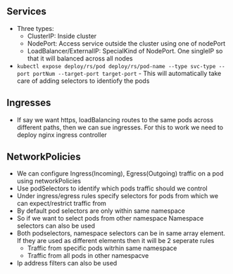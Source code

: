 ## Services
- Three types:
  - ClusterIP: Inside cluster
  - NodePort: Access service outside the cluster using one of nodePort
  - LoadBalancer/ExternalIP: SpecialKind of NodePort. One singleIP so that it will balanced across all nodes
- `kubectl expose deploy/rs/pod deploy/rs/pod-name --type svc-type --port portNum --target-port target-port` - This will automatically take care of adding selectors to identiofy the pods

## Ingresses
- If say we want https, loadBalancing routes to the same pods across different paths, then we can sue ingresses. For this to work we need to deploy nginx ingress controller

## NetworkPolicies
- We can configure Ingress(Incoming), Egress(Outgoing) traffic on a pod using networkPolicies
- Use podSelectors to identify which pods traffic should we control
- Under ingress/egress rules specify selectors for pods from which we can expect/restrict traffic from
- By default pod selectors are only within same namespace
- So if we want to select pods from other namespace Namespace selectors can also be used
- Both podselectors, namespace selectors can be in same array element. If they are used as different elements then it will be 2 seperate rules
  - Traffic from specific pods witrhin same namespace
  - Traffic from all pods in other namespacve
- Ip address filters can also be used